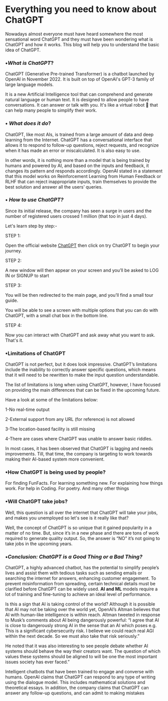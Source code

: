 # Everything you need to know about ChatGPT

Nowadays almost everyone must have heard somewhere the most sensational word ChatGPT and they must have been wondering what is ChatGPT and how it works. This blog will help you to understand the basic idea of ChatGPT.

### •*What is ChatGPT*?

ChatGPT (Generative Pre-trained Transformer) is a chatbot launched by OpenAI in November 2022. It is built on top of OpenAI's GPT-3 family of large language models.

It is a new Artificial Intelligence tool that can comprehend and generate natural language or human text. It is designed to allow people to have conversations. It can answer or talk with you. It's like a virtual robot 🤖 that can help many people to simplify their work.

### • *What does it do*?

ChatGPT, like most AIs, is trained from a large amount of data and deep learning from the Internet. ChatGPT has a conversational interface that allows it to respond to follow-up questions, reject requests, and recognize when it has made an error or miscalculated. It is also easy to use.

In other words, it is nothing more than a model that is being trained by humans and powered by AI, and based on the inputs and feedback, it changes its pattern and responds accordingly. OpenAI stated in a statement that this model works on Reinforcement Learning from Human Feedback or RLHF that can reject inappropriate inputs, train themselves to provide the best solution and answer all the users’ queries.

### • *How to use ChatGPT?*

Since its initial release, the company has seen a surge in users and the number of registered users crossed 1 million (that too in just 4 days).

Let's learn step by step:-

STEP 1:

Open the official website [ChatGPT](https://openai.com/blog/chatgpt/) then click on try ChatGPT to begin your journey.

STEP 2:

A new window will then appear on your screen and you’ll be asked to LOG IN or SIGNUP to start

STEP 3:

You will be then redirected to the main page, and you’ll find a small tour guide.

You will be able to see a screen with multiple options that you can do with ChatGPT, with a small chat box in the bottom line.

STEP 4:

Now you can interact with ChatGPT and ask away what you want to ask. That's it.

### •**Limitations of ChatGPT**

ChatGPT is not perfect, but it does look impressive. ChatGPT’s limitations include the inability to correctly answer specific questions, which means that it will need to be rewritten to make the input question understandable.

The list of limitations is long when using ChatGPT, however, I have focused on providing the main differences that can be fixed in the upcoming future.

Have a look at some of the limitations below:

1-No real-time output

2-External support from any URL (for reference) is not allowed

3-The location-based facility is still missing

4-There are cases where ChatGPT was unable to answer basic riddles.

In most cases, it has been observed that ChatGPT is lagging and needs improvements. Till, that time, the company is targeting to work towards making their AI-based system more convenient.

### •**How ChatGPT is being used by people**?

For finding FunFacts. For learning something new. For explaining how things work. For help in Coding. For poetry. And many other things

### •**Will ChatGPT take jobs**?

Well, this question is all over the internet that ChatGPT will take your jobs, and makes you unemployed so let's see is it really like that?

Well, the concept of ChatGPT is so unique that it gained popularity in a matter of no time. But, since it’s in a new phase and there are tons of work required to generate quality output. So, the answer is “NO” it’s not going to take jobs in the upcoming years.

### •*Conclusion: ChatGPT is a Good Thing or a Bad Thing?*

ChatGPT, a highly advanced chatbot, has the potential to simplify people’s lives and assist them with tedious tasks such as sending emails or searching the internet for answers, enhancing customer engagement. To prevent misinformation from spreading, certain technical details must be clarified before ChatGPT can be widely used. **AI and ML** models require a lot of training and fine-tuning to achieve an ideal level of performance.

Is this a sign that AI is taking control of the world? Although it is possible that AI may not be taking over the world yet, OpenAI’s Altman believes that AI with human-like intelligence is within reach. Altman tweeted in response to Musk’s comments about AI being dangerously powerful: “I agree that AI is close to dangerously strong AI in the sense that an AI which poses e.g. This is a significant cybersecurity risk. I believe we could reach real AGI within the next decade. So we must also take that risk seriously.”

He noted that it was also interesting to see people debate whether AI systems should behave the way their creators want. The question of which values these systems should be aligned to will be one the most important issues society has ever faced.”

Intelligent chatbots that have been trained to engage and converse with humans. OpenAI claims that ChatGPT can respond to any type of writing using the dialogue model. This includes mathematical solutions and theoretical essays. In addition, the company claims that ChatGPT can answer any follow-up questions, and can admit to making mistakes